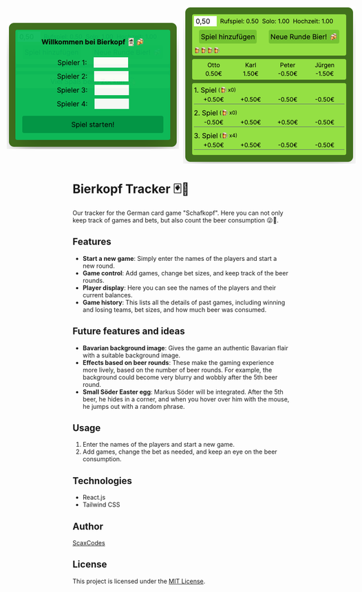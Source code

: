 <div style="display: flex; align-items: center; justify-content: center; gap: 10px;">
    <img src="readme-img/welcome.png" alt="Start screen">
    <img src="readme-img/game.png" alt="Game screen">
</div>

# Bierkopf Tracker 🃏🍻

Our tracker for the German card game "Schafkopf". Here you can not only keep track of games and bets, but also count the beer consumption 😜🍻.

## Features

- **Start a new game**: Simply enter the names of the players and start a new round.
- **Game control**: Add games, change bet sizes, and keep track of the beer rounds.
- **Player display**: Here you can see the names of the players and their current balances.
- **Game history**: This lists all the details of past games, including winning and losing teams, bet sizes, and how much beer was consumed.

## Future features and ideas

- **Bavarian background image**: Gives the game an authentic Bavarian flair with a suitable background image.
- **Effects based on beer rounds**: These make the gaming experience more lively, based on the number of beer rounds. For example, the background could become very blurry and wobbly after the 5th beer round.
- **Small Söder Easter egg**: Markus Söder will be integrated. After the 5th beer, he hides in a corner, and when you hover over him with the mouse, he jumps out with a random phrase.

## Usage

1. Enter the names of the players and start a new game.
2. Add games, change the bet as needed, and keep an eye on the beer consumption.

## Technologies

- React.js
- Tailwind CSS

## Author

[ScaxCodes](https://github.com/ScaxCodes)

## License

This project is licensed under the [MIT License](https://opensource.org/licenses/MIT).
